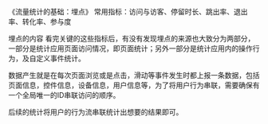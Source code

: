 《流量统计的基础：埋点》
常用指标：访问与访客、停留时长、跳出率、退出率、转化率、参与度

埋点的内容
看完关键的这些指标后，有没有发现埋点的来源也大致分为两部分，一部分是统计应用页面访问情况，即页面统计；另外一部分是统计应用内的操作行为，及自定义事件统计。

数据产生就是在每次页面浏览或是点击，滑动等事件发生时都上报一条数据，包括页面信息，控件信息，设备信息，用户信息等，为了将用户行为串联，需要确保有一个全局唯一的ID串联访问的顺序。

后续的统计将用户的行为流串联统计出想要的结果即可。